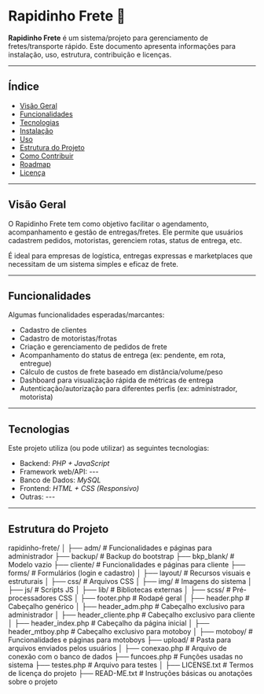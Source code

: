 # Rapidinho Frete 🚚

**Rapidinho Frete** é um sistema/projeto para gerenciamento de fretes/transporte rápido. Este documento apresenta informações para instalação, uso, estrutura, contribuição e licenças.

---

## Índice

- [Visão Geral](#visão-geral)  
- [Funcionalidades](#funcionalidades)  
- [Tecnologias](#tecnologias)  
- [Instalação](#instalação)  
- [Uso](#uso)  
- [Estrutura do Projeto](#estrutura-do-projeto)  
- [Como Contribuir](#como-contribuir)  
- [Roadmap](#roadmap)  
- [Licença](#licença)

---

## Visão Geral

O Rapidinho Frete tem como objetivo facilitar o agendamento, acompanhamento e gestão de entregas/fretes. Ele permite que usuários cadastrem pedidos, motoristas, gerenciem rotas, status de entrega, etc.  

É ideal para empresas de logística, entregas expressas e marketplaces que necessitam de um sistema simples e eficaz de frete.

---

## Funcionalidades

Algumas funcionalidades esperadas/marcantes:

- Cadastro de clientes  
- Cadastro de motoristas/frotas  
- Criação e gerenciamento de pedidos de frete  
- Acompanhamento do status de entrega (ex: pendente, em rota, entregue)  
- Cálculo de custos de frete baseado em distância/volume/peso  
- Dashboard para visualização rápida de métricas de entrega  
- Autenticação/autorização para diferentes perfis (ex: administrador, motorista)  

---

## Tecnologias

Este projeto utiliza (ou pode utilizar) as seguintes tecnologias:

- Backend: *PHP + JavaScript*  
- Framework web/API: *---*  
- Banco de Dados: *MySQL*  
- Frontend: *HTML + CSS (Responsivo)*
- Outras: *---*

---

## Estrutura do Projeto

rapidinho-frete/
│
├── adm/                   # Funcionalidades e páginas para administrador
├── backup/                # Backup do bootstrap
├── bkp_blank/             # Modelo vazio
├── cliente/               # Funcionalidades e páginas para cliente
├── forms/                 # Formulários (login e cadastro)
│
├── layout/                # Recursos visuais e estruturais
│   ├── css/               # Arquivos CSS
│   ├── img/               # Imagens do sistema
│   ├── js/                # Scripts JS
│   ├── lib/               # Bibliotecas externas
│   ├── scss/              # Pré-processadores CSS
│   ├── footer.php         # Rodapé geral
│   ├── header.php         # Cabeçalho genérico
│   ├── header_adm.php     # Cabeçalho exclusivo para administrador
│   ├── header_cliente.php # Cabeçalho exclusivo para cliente
│   ├── header_index.php   # Cabeçalho da página inicial
│   ├── header_mtboy.php   # Cabeçalho exclusivo para motoboy
│
├── motoboy/               # Funcionalidades e páginas para motoboys
├── upload/                # Pasta para arquivos enviados pelos usuários
│
├── conexao.php            # Arquivo de conexão com o banco de dados
├── funcoes.php            # Funções usadas no sistema
├── testes.php             # Arquivo para testes
│
├── LICENSE.txt            # Termos de licença do projeto
├── READ-ME.txt            # Instruções básicas ou anotações sobre o projeto
